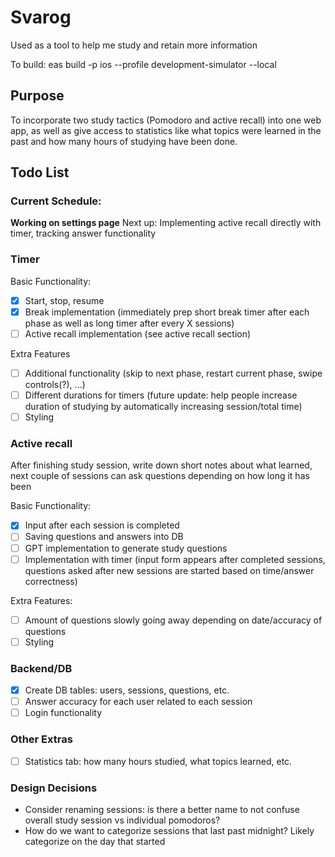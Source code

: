 # Svarog

Used as a tool to help me study and retain more information

To build: eas build -p ios --profile development-simulator --local

## Purpose

To incorporate two study tactics (Pomodoro and active recall) into one web app, as well as give access to statistics like what topics were learned in the past and how many hours of studying have been done.

## Todo List

### Current Schedule:

**Working on settings page**
Next up: Implementing active recall directly with timer, tracking answer functionality

### Timer

Basic Functionality:
- [X] Start, stop, resume
- [X] Break implementation (immediately prep short break timer after each phase as well as long timer after every X sessions)
- [ ] Active recall implementation (see active recall section)

Extra Features
- [ ] Additional functionality (skip to next phase, restart current phase, swipe controls(?), ...)
- [ ] Different durations for timers (future update: help people increase duration of studying by automatically increasing session/total time)
- [ ] Styling

### Active recall

After finishing study session, write down short notes about what learned, next couple of sessions can ask questions depending on how long it has been

Basic Functionality:
- [X] Input after each session is completed
- [ ] Saving questions and answers into DB 
- [ ] GPT implementation to generate study questions
- [ ] Implementation with timer (input form appears after completed sessions, questions asked after new sessions are started based on time/answer correctness)

Extra Features:
- [ ] Amount of questions slowly going away depending on date/accuracy of questions
- [ ] Styling

### Backend/DB

- [x] Create DB tables: users, sessions, questions, etc.
- [ ] Answer accuracy for each user related to each session
- [ ] Login functionality

### Other Extras 
- [ ] Statistics tab: how many hours studied, what topics learned, etc.

### Design Decisions

- Consider renaming sessions: is there a better name to not confuse overall study session vs individual pomodoros?
- How do we want to categorize sessions that last past midnight? Likely categorize on the day that started
